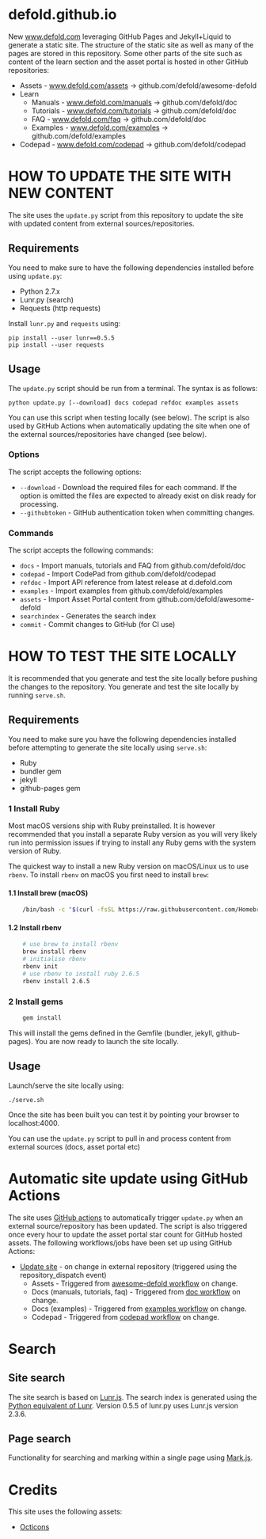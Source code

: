 # defold.github.io

New www.defold.com leveraging GitHub Pages and Jekyll+Liquid to generate a static site. The structure of the static site as well as many of the pages are stored in this repository. Some other parts of the site such as content of the learn section and the asset portal is hosted in other GitHub repositories:

* Assets - www.defold.com/assets -> github.com/defold/awesome-defold
* Learn
  * Manuals - www.defold.com/manuals -> github.com/defold/doc
  * Tutorials - www.defold.com/tutorials -> github.com/defold/doc
  * FAQ - www.defold.com/faq -> github.com/defold/doc
  * Examples - www.defold.com/examples -> github.com/defold/examples
* Codepad - www.defold.com/codepad -> github.com/defold/codepad

# HOW TO UPDATE THE SITE WITH NEW CONTENT
The site uses the `update.py` script from this repository to update the site with updated content from external sources/repositories.

## Requirements
You need to make sure to have the following dependencies installed before using `update.py`:

* Python 2.7.x
* Lunr.py (search)
* Requests (http requests)

Install `lunr.py` and `requests` using:

```
pip install --user lunr==0.5.5
pip install --user requests
```

## Usage
The `update.py` script should be run from a terminal. The syntax is as follows:

```
python update.py [--download] docs codepad refdoc examples assets
```

You can use this script when testing locally (see below). The script is also used by GitHub Actions when automatically updating the site when one of the external sources/repositories have changed (see below).

### Options
The script accepts the following options:

* `--download` - Download the required files for each command. If the option is omitted the files are expected to already exist on disk ready for processing.
* `--githubtoken` - GitHub authentication token when committing changes.

### Commands
The script accepts the following commands:

* `docs` - Import manuals, tutorials and FAQ from github.com/defold/doc
* `codepad` - Import CodePad from github.com/defold/codepad
* `refdoc` - Import API reference from latest release at d.defold.com
* `examples` - Import examples from github.com/defold/examples
* `assets` - Import Asset Portal content from github.com/defold/awesome-defold
* `searchindex` - Generates the search index
* `commit` - Commit changes to GitHub (for CI use)


# HOW TO TEST THE SITE LOCALLY
It is recommended that you generate and test the site locally before pushing the changes to the repository. You generate and test the site locally by running `serve.sh`.

## Requirements
You need to make sure you have the following dependencies installed before attempting to generate the site locally using `serve.sh`:

* Ruby
* bundler gem
* jekyll
* github-pages gem

### 1 Install Ruby
Most macOS versions ship with Ruby preinstalled. It is however recommended that you install a separate Ruby version as you will very likely run into permission issues if trying to install any Ruby gems with the system version of Ruby.

The quickest way to install a new Ruby version on macOS/Linux us to use `rbenv`. To install `rbenv` on macOS you first need to install `brew`:

#### 1.1 Install brew (macOS)

```sh
	/bin/bash -c "$(curl -fsSL https://raw.githubusercontent.com/Homebrew/install/master/install.sh)"
```

#### 1.2 Install rbenv

```sh
	# use brew to install rbenv
	brew install rbenv
	# initialise rbenv
	rbenv init
	# use rbenv to install ruby 2.6.5
	rbenv install 2.6.5
```

### 2 Install gems

```sh
	gem install
```

This will install the gems defined in the Gemfile (bundler, jekyll, github-pages). You are now ready to launch the site locally.


## Usage
Launch/serve the site locally using:

```
./serve.sh
```

Once the site has been built you can test it by pointing your browser to localhost:4000.

You can use the `update.py` script to pull in and process content from external sources (docs, asset portal etc)


# Automatic site update using GitHub Actions
The site uses [GitHub actions](https://github.com/defold/defold.github.io/actions) to automatically trigger `update.py` when an external source/repository has been updated. The script is also triggered once every hour to update the asset portal star count for GitHub hosted assets. The following workflows/jobs have been set up using GitHub Actions:

* [Update site](https://github.com/defold/defold.github.io/blob/master/.github/workflows/update_site.yml) - on change in external repository (triggered using the repository_dispatch event)
  * Assets - Triggered from [awesome-defold workflow](https://github.com/defold/awesome-defold/blob/master/.github/workflows/trigger-site-rebuild.yml) on change.
  * Docs (manuals, tutorials, faq) - Triggered from [doc workflow](https://github.com/defold/doc/blob/master/.github/workflows/trigger-site-rebuild.yml) on change.
  * Docs (examples) - Triggered from [examples workflow](https://github.com/defold/examples/blob/master/.github/workflows/trigger-site-rebuild.yml) on change.
  * Codepad - Triggered from [codepad workflow](https://github.com/defold/codepad/blob/master/.github/workflows/trigger-site-rebuild.yml) on change.


# Search

## Site search
The site search is based on [Lunr.js](https://github.com/olivernn/lunr.js). The search index is generated using the [Python equivalent of Lunr](https://github.com/yeraydiazdiaz/lunr.py). Version 0.5.5 of lunr.py uses Lunr.js version 2.3.6.

## Page search
Functionality for searching and marking within a single page using [Mark.js](https://markjs.io/).


# Credits

This site uses the following assets:

* [Octicons](https://octicons.github.com/)
